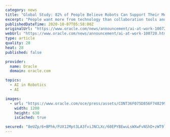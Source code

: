 ```yaml
---
category: news
title: "Global Study: 82% of People Believe Robots Can Support Their Mental Health Better Than Humans"
excerpt: "People want more from technology than collaboration tools and instead want technology to support their mental health."
publishedDateTime: 2020-10-07T05:58:00Z
originalUrl: "https://www.oracle.com/news/announcement/ai-at-work-100720.html"
webUrl: "https://www.oracle.com/news/announcement/ai-at-work-100720.html"
type: article
quality: 28
heat: 28
published: false

provider:
  name: Oracle
  domain: oracle.com

topics:
  - AI in Robotics
  - AI

images:
  - url: "https://www.oracle.com/oce/press/assets/CONT36F075D856F748299E9ABBE242D58A26/native/og-social-ai-at-work.jpg"
    width: 1200
    height: 630
    isCached: true

secured: "8eUZp/6+BPhk/FUX12Mpt3LA3fviJNCLXc/60EPYBEwuLsWXwFvNShD+zWT9lvGU+pyvefVhDAgXDWb10hlxH/IL0B7REjhkpgRhDi1LCycK47Sq46Rm+u62ftFwh7DkSTFdjO1d184LILkDd7ta0DormFN2XVJMhDt2Ko+lrivLvMMhrtsaSIxTiX4ow+fwABsJecRDlhsD6Pas97OmuUA4uv5Z7OOpAW+H5xqTZwl+ys6vBwIPNK57ypJcAcer+eSOVnyNw9OvRG1zlB3Co60XBLxnYM0PGQrTFI1ctU7oWJajzLlHz9WK1nsTWMwTX8nFHKl4FjidtPNDUCXb7HBtMpB+dOami1q76sJtIRI=;zFJ0sPrNwscyDjW2pood4A=="
---
```



